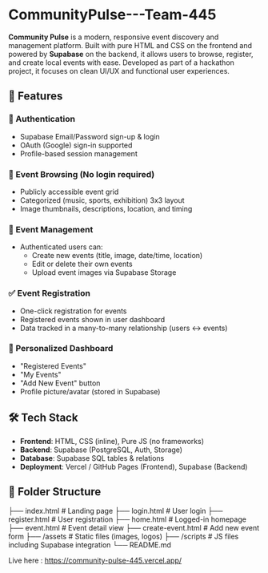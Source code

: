 # CommunityPulse---Team-445


**Community Pulse** is a modern, responsive event discovery and management platform. Built with pure HTML and CSS on the frontend and powered by **Supabase** on the backend, it allows users to browse, register, and create local events with ease. Developed as part of a hackathon project, it focuses on clean UI/UX and functional user experiences.

## 🚀 Features

### 🔐 Authentication
- Supabase Email/Password sign-up & login
- OAuth (Google) sign-in supported
- Profile-based session management

### 🧭 Event Browsing (No login required)
- Publicly accessible event grid
- Categorized (music, sports, exhibition) 3x3 layout
- Image thumbnails, descriptions, location, and timing

### 📝 Event Management
- Authenticated users can:
  - Create new events (title, image, date/time, location)
  - Edit or delete their own events
  - Upload event images via Supabase Storage

### ✅ Event Registration
- One-click registration for events
- Registered events shown in user dashboard
- Data tracked in a many-to-many relationship (users ↔ events)

### 📅 Personalized Dashboard
- "Registered Events"
- "My Events"
- "Add New Event" button
- Profile picture/avatar (stored in Supabase)

## 🛠 Tech Stack

- **Frontend**: HTML, CSS (inline), Pure JS (no frameworks)
- **Backend**: Supabase (PostgreSQL, Auth, Storage)
- **Database**: Supabase SQL tables & relations
- **Deployment**: Vercel  / GitHub Pages (Frontend), Supabase (Backend)

## 📂 Folder Structure
├── index.html # Landing page
├── login.html # User login
├── register.html # User registration
├── home.html # Logged-in homepage
├── event.html # Event detail view
├── create-event.html # Add new event form
├── /assets # Static files (images, logos)
├── /scripts # JS files including Supabase integration
└── README.md

Live here : https://community-pulse-445.vercel.app/

